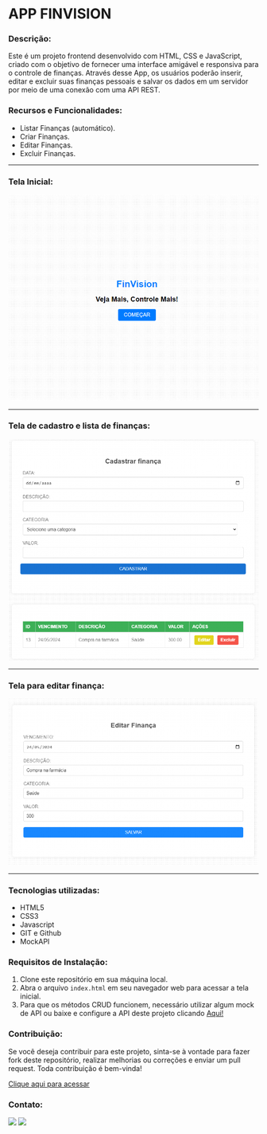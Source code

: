 # APP FINVISION

### Descrição:
Este é um projeto frontend desenvolvido com HTML, CSS e JavaScript, criado com o objetivo de fornecer uma interface amigável e responsiva para o controle de finanças. Através desse App, os usuários poderão inserir, editar e excluir suas finanças pessoais e salvar os dados em um servidor por meio de uma conexão com uma API REST.

### Recursos e Funcionalidades:
- Listar Finanças (automático).
- Criar Finanças.
- Editar Finanças.
- Excluir Finanças.
<hr>

### Tela Inicial:
![preview](./.github/index.png)
<hr>

### Tela de cadastro e lista de finanças:
![preview](./.github/cadastrar.png)
<hr>

### Tela para editar finança:
![preview](./.github/editar.png)
<hr>

### Tecnologias utilizadas:
- HTML5
- CSS3
- Javascript
- GIT e Github
- MockAPI

### Requisitos de Instalação:
1. Clone este repositório em sua máquina local.
2. Abra o arquivo `index.html` em seu navegador web para acessar a tela inicial.
3. Para que os métodos CRUD funcionem, necessário utilizar algum mock de API ou baixe e configure a API deste projeto clicando <a href="https://github.com/jonathandscoutinho/finVision_front-spti" target="_blank">Aqui!</a>

### Contribuição:
Se você deseja contribuir para este projeto, sinta-se à vontade para fazer fork deste repositório, realizar melhorias ou correções e enviar um pull request. Toda contribuição é bem-vinda!

[Clique aqui para acessar](https://jonathandscoutinho.github.io/finVision_front-spti/)

### Contato:

 <div> 
  <a href = "mailto:jonathandscoutinho@gmail.com">
  <img src="https://img.shields.io/badge/-Gmail-%23333?style=for-the-badge&logo=gmail&logoColor=white" target="_blank"></a>
  <a href="https://www.linkedin.com/in/jonathandscoutinho/" target="_blank">
  <img src="https://img.shields.io/badge/-LinkedIn-%230077B5?style=for-the-badge&logo=linkedin&logoColor=white" target="_blank"></a>  
  </div>

